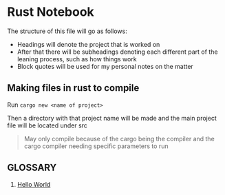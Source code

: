 # Rust Notebook

The structure of this file will go as follows:

- Headings will denote the project that is worked on
- After that there will be subheadings denoting each different part of the leaning process, such as how things work
- Block quotes will be used for my personal notes on the matter

## Making files in rust to compile

Run `cargo new <name of project>`

Then a directory with that project name will be made and the main project file will be located under src
> May only compile because of the cargo being the compiler and the cargo compiler needing specific parameters to run

## GLOSSARY

1. [Hello World](https://github.com/AbelLagonell/Rust_Learning/blob/main/RustNotebook/HelloWorld.md)
